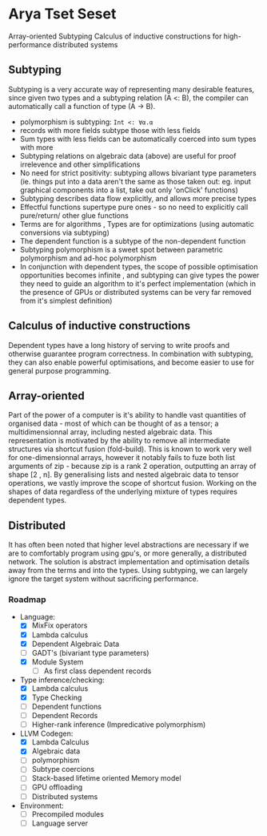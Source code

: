 # Arya Tset Seset
Array-oriented Subtyping Calculus of inductive constructions for high-performance distributed systems

## Subtyping
Subtyping is a very accurate way of representing many desirable features, since given two types and a subtyping relation (A <: B), the compiler can automatically call a function of type (A -> B).
 * polymorphism is subtyping: `Int <: ∀α.α`
 * records with more fields subtype those with less fields
 * Sum types with less fields can be automatically coerced into sum types with more
 * Subtyping relations on algebraic data (above) are useful for proof irrelevence and other simplifications
 * No need for strict positivity: subtyping allows bivariant type parameters (ie. things put into a data aren't the same as those taken out: eg. input graphical components into a list, take out only 'onClick' functions)
 * Subtyping describes data flow explicitly, and allows more precise types
 * Effectful functions supertype pure ones - so no need to explicitly call pure/return/ other glue functions
 * Terms are for algorithms , Types are for optimizations (using automatic conversions via subtyping)
 * The dependent function is a subtype of the non-dependent function
 * Subtyping polymorphism is a sweet spot between parametric polymorphism and ad-hoc polymorphism
 * In conjunction with dependent types, the scope of possible optimisation opportunities becomes infinite , and subtyping can give types the power they need to guide an algorithm to it's perfect implementation (which in the presence of GPUs or distributed systems can be very far removed from it's simplest definition)

## Calculus of inductive constructions
Dependent types have a long history of serving to write proofs and otherwise guarantee program correctness. In combination with subtyping, they can also enable powerful optimisations, and become easier to use for general purpose programming.

## Array-oriented
Part of the power of a computer is it's ability to handle vast quantities of organised data - most of which can be thought of as a tensor; a multidimensionnal array, including nested algebraic data. This representation is motivated by the ability to remove all intermediate structures via shortcut fusion (fold-build). This is known to work very well for one-dimensionnal arrays, however it notably fails to fuze both list arguments of zip - because zip is a rank 2 operation, outputting an array of shape [2 , n]. By generalising lists and nested algebraic data to tensor operations, we vastly improve the scope of shortcut fusion. Working on the shapes of data regardless of the underlying mixture of types requires dependent types.

## Distributed
It has often been noted that higher level abstractions are necessary if we are to comfortably program using gpu's, or more generally, a distributed network. The solution is abstract implementation and optimisation details away from the terms and into the types. Using subtyping, we can largely ignore the target system without sacrificing performance.

### Roadmap
- Language:
    - [x] MixFix operators
    - [x] Lambda calculus
    - [x] Dependent Algebraic Data
    - [ ] GADT's (bivariant type parameters)
    - [x] Module System
        - [ ] As first class dependent records
- Type inference/checking:
    - [x] Lambda calculus
    - [x] Type Checking
    - [ ] Dependent functions
    - [ ] Dependent Records
    - [ ] Higher-rank inference (Impredicative polymorphism)
- LLVM Codegen:
    - [x] Lambda Calculus
    - [x] Algebraic data
    - [ ] polymorphism
    - [ ] Subtype coercions
    - [ ] Stack-based lifetime oriented Memory model
    - [ ] GPU offloading
    - [ ] Distributed systems
- Environment:
    - [ ] Precompiled modules
    - [ ] Language server
